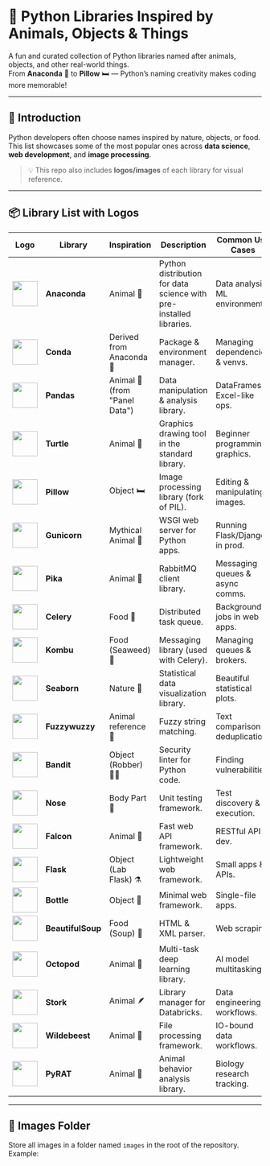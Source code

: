 # 🐍 Python Libraries Inspired by Animals, Objects & Things

A fun and curated collection of Python libraries named after animals, objects, and other real-world things.  
From **Anaconda** 🐍 to **Pillow** 🛏️ — Python’s naming creativity makes coding more memorable!

---

## 📖 Introduction
Python developers often choose names inspired by nature, objects, or food.  
This list showcases some of the most popular ones across **data science**, **web development**, and **image processing**.

> 💡 This repo also includes **logos/images** of each library for visual reference.

---

## 📦 Library List with Logos

| Logo | Library | Inspiration | Description | Common Use Cases |
|------|---------|-------------|-------------|------------------|
| <img src="https://tse2.mm.bing.net/th/id/OIP.U4_YW2I443Modrtb8Hu_IAHaE5?rs=1&pid=ImgDetMain" width="50"> | **Anaconda** | Animal 🐍 | Python distribution for data science with pre-installed libraries. | Data analysis, ML environments. |
| <img src="images/conda.png" width="50"> | **Conda** | Derived from Anaconda 🐍 | Package & environment manager. | Managing dependencies & venvs. |
| <img src="images/pandas.png" width="50"> | **Pandas** | Animal 🐼 (from "Panel Data") | Data manipulation & analysis library. | DataFrames, Excel-like ops. |
| <img src="images/turtle.png" width="50"> | **Turtle** | Animal 🐢 | Graphics drawing tool in the standard library. | Beginner programming, graphics. |
| <img src="images/pillow.png" width="50"> | **Pillow** | Object 🛏️ | Image processing library (fork of PIL). | Editing & manipulating images. |
| <img src="images/gunicorn.png" width="50"> | **Gunicorn** | Mythical Animal 🦄 | WSGI web server for Python apps. | Running Flask/Django in prod. |
| <img src="images/pika.png" width="50"> | **Pika** | Animal 🐇 | RabbitMQ client library. | Messaging queues & async comms. |
| <img src="images/celery.png" width="50"> | **Celery** | Food 🌿 | Distributed task queue. | Background jobs in web apps. |
| <img src="images/kombu.png" width="50"> | **Kombu** | Food (Seaweed) 🌊 | Messaging library (used with Celery). | Managing queues & brokers. |
| <img src="images/seaborn.png" width="50"> | **Seaborn** | Nature 🌊 | Statistical data visualization library. | Beautiful statistical plots. |
| <img src="images/fuzzywuzzy.png" width="50"> | **Fuzzywuzzy** | Animal reference 🐻 | Fuzzy string matching. | Text comparison & deduplication. |
| <img src="images/bandit.png" width="50"> | **Bandit** | Object (Robber) 🏴‍☠️ | Security linter for Python code. | Finding vulnerabilities. |
| <img src="images/nose.png" width="50"> | **Nose** | Body Part 👃 | Unit testing framework. | Test discovery & execution. |
| <img src="images/falcon.png" width="50"> | **Falcon** | Animal 🦅 | Fast web API framework. | RESTful API dev. |
| <img src="images/flask.png" width="50"> | **Flask** | Object (Lab Flask) ⚗️ | Lightweight web framework. | Small apps & APIs. |
| <img src="images/bottle.png" width="50"> | **Bottle** | Object 🍾 | Minimal web framework. | Single-file apps. |
| <img src="images/beautifulsoup.png" width="50"> | **BeautifulSoup** | Food (Soup) 🍲 | HTML & XML parser. | Web scraping. |
| <img src="images/octopod.png" width="50"> | **Octopod** | Animal 🐙 | Multi-task deep learning library. | AI model multitasking. |
| <img src="images/stork.png" width="50"> | **Stork** | Animal 🪶 | Library manager for Databricks. | Data engineering workflows. |
| <img src="images/wildebeest.png" width="50"> | **Wildebeest** | Animal 🐃 | File processing framework. | IO-bound data workflows. |
| <img src="images/pyrat.png" width="50"> | **PyRAT** | Animal 🐀 | Animal behavior analysis library. | Biology research tracking. |

---

## 📂 Images Folder
Store all images in a folder named `images` in the root of the repository.  
Example:
